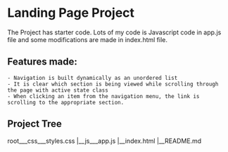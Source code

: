 # Landing Page Project
The Project has starter code. Lots of my code is Javascript code in app.js file and some modifications are made in index.html file.

## Features made:
    - Navigation is built dynamically as an unordered list
    - It is clear which section is being viewed while scrolling through the page with active state class
    - When clicking an item from the navigation menu, the link is scrolling to the appropriate section.


## Project Tree
root___css___styles.css
    |__js___app.js
    |__index.html
    |__README.md
